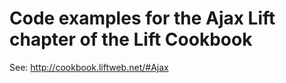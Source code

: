 Code examples for the Ajax Lift chapter of the Lift Cookbook
================================================

See: http://cookbook.liftweb.net/#Ajax



